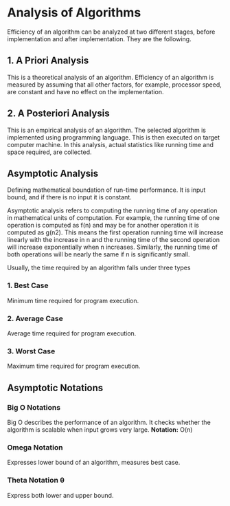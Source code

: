 # Analysis of Algorithms

Efficiency of an algorithm can be analyzed at two different stages, before implementation and after implementation. They are the following.

## 1. A Priori Analysis

This is a theoretical analysis of an algorithm. Efficiency of an algorithm is measured by assuming that all other factors, for example, processor speed, are constant and have no effect on the implementation.

## 2. A Posteriori Analysis

This is an empirical analysis of an algorithm. The selected algorithm is implemented using programming language. This is then executed on target computer machine. In this analysis, actual statistics like running time and space required, are collected.

## Asymptotic Analysis

Defining mathematical boundation of run-time performance. It is input bound, and if there is no input it is constant.

Asymptotic analysis refers to computing the running time of any operation in mathematical units of computation. For example, the running time of one operation is computed as f(n) and may be for another operation it is computed as g(n2). This means the first operation running time will increase linearly with the increase in n and the running time of the second operation will increase exponentially when n increases. Similarly, the running time of both operations will be nearly the same if n is significantly small.

Usually, the time required by an algorithm falls under three types

### 1. Best Case

Minimum time required for program execution.

### 2. Average Case

Average time required for program execution.

### 3. Worst Case

Maximum time required for program execution.

## Asymptotic Notations

### Big O Notations

Big O describes the performance of an algorithm. It checks whether the algorithm is scalable when input grows very large.
**Notation:** O(n)

### Omega Notation

Expresses lower bound of an algorithm, measures best case.

### Theta Notation &theta;

Express both lower and upper bound.
